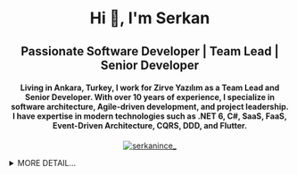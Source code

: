 <h1 align="center">Hi 👋, I'm Serkan</h1>
<h2 align="center">Passionate Software Developer | Team Lead | Senior Developer</h2>
<h4 align="center">
Living in Ankara, Turkey, I work for Zirve Yazılım as a Team Lead and Senior Developer.  
With over 10 years of experience, I specialize in software architecture, Agile-driven development, and project leadership.  
I have expertise in modern technologies such as .NET 6, C#, SaaS, FaaS, Event-Driven Architecture, CQRS, DDD, and Flutter.  
</h4>



<p align="center"> <a href="https://twitter.com/serkanince_" target="blank"><img src="https://img.shields.io/twitter/follow/serkanince_?logo=twitter&style=for-the-badge" alt="serkanince_" /></a> </p>

<details><summary>MORE DETAIL...</summary>
<h3 align="left">Connect with me:</h3>
<p align="left">
<a href="https://twitter.com/serkanince_" target="blank"><img align="center" src="https://raw.githubusercontent.com/rahuldkjain/github-profile-readme-generator/master/src/images/icons/Social/twitter.svg" alt="serkanince_" height="30" width="40" /></a>
<a href="https://linkedin.com/in/serkan-ince" target="blank"><img align="center" src="https://raw.githubusercontent.com/rahuldkjain/github-profile-readme-generator/master/src/images/icons/Social/linked-in-alt.svg" alt="serkan-ince" height="30" width="40" /></a>
</p>

<h3 align="left">Languages and Tools:</h3>
<p align="left"> <a href="https://www.w3schools.com/cs/" target="_blank" rel="noreferrer"> <img src="https://raw.githubusercontent.com/devicons/devicon/master/icons/csharp/csharp-original.svg" alt="csharp" width="40" height="40"/> </a> <a href="https://www.docker.com/" target="_blank" rel="noreferrer"> <img src="https://raw.githubusercontent.com/devicons/devicon/master/icons/docker/docker-original-wordmark.svg" alt="docker" width="40" height="40"/> </a> <a href="https://firebase.google.com/" target="_blank" rel="noreferrer"> <img src="https://www.vectorlogo.zone/logos/firebase/firebase-icon.svg" alt="firebase" width="40" height="40"/> </a> <a href="https://flutter.dev" target="_blank" rel="noreferrer"> <img src="https://www.vectorlogo.zone/logos/flutterio/flutterio-icon.svg" alt="flutter" width="40" height="40"/> </a> <a href="https://developer.mozilla.org/en-US/docs/Web/JavaScript" target="_blank" rel="noreferrer"> <img src="https://raw.githubusercontent.com/devicons/devicon/master/icons/javascript/javascript-original.svg" alt="javascript" width="40" height="40"/> </a> <a href="https://www.postgresql.org" target="_blank" rel="noreferrer"> <img src="https://raw.githubusercontent.com/devicons/devicon/master/icons/postgresql/postgresql-original-wordmark.svg" alt="postgresql" width="40" height="40"/> </a> </p>

<p><img align="center" src="https://github-readme-stats.vercel.app/api/top-langs?username=serkanince&show_icons=true&locale=en&layout=compact" alt="serkanince" /></p>
</details>
